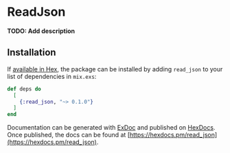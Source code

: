 # ReadJson

**TODO: Add description**

## Installation

If [available in Hex](https://hex.pm/docs/publish), the package can be installed
by adding `read_json` to your list of dependencies in `mix.exs`:

```elixir
def deps do
  [
    {:read_json, "~> 0.1.0"}
  ]
end
```

Documentation can be generated with [ExDoc](https://github.com/elixir-lang/ex_doc)
and published on [HexDocs](https://hexdocs.pm). Once published, the docs can
be found at [https://hexdocs.pm/read_json](https://hexdocs.pm/read_json).

